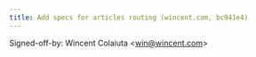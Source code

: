 ```yaml
---
title: Add specs for articles routing (wincent.com, bc941e4)
---
```


Signed-off-by: Wincent Colaiuta &lt;win@wincent.com&gt;
